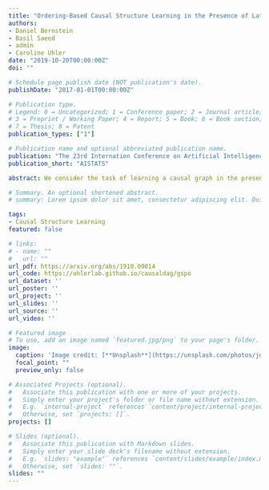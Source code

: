 ```yaml
---
title: "Ordering-Based Causal Structure Learning in the Presence of Latent Variables"
authors:
- Daniel Bernstein
- Basil Saeed 
- admin
- Caroline Uhler
date: "2019-10-20T00:00:00Z"
doi: ""

# Schedule page publish date (NOT publication's date).
publishDate: "2017-01-01T00:00:00Z"

# Publication type.
# Legend: 0 = Uncategorized; 1 = Conference paper; 2 = Journal article;
# 3 = Preprint / Working Paper; 4 = Report; 5 = Book; 6 = Book section;
# 7 = Thesis; 8 = Patent
publication_types: ["1"]

# Publication name and optional abbreviated publication name.
publication: "The 23rd Internation Conference on Artificial Intelligence and Statistics"
publication_short: "AISTATS"

abstract: We consider the task of learning a causal graph in the presence of latent confounders given i.i.d. samples from the model. While current algorithms for causal structure discovery in the presence of latent confounders are constraint-based, we here propose a score-based approach. We prove that under assumptions weaker than faithfulness, any sparsest independence map (IMAP) of the distribution belongs to the Markov equivalence class of the true model. This motivates the \emph{Sparsest Poset} formulation - that posets can be mapped to minimal IMAPs of the true model such that the sparsest of these IMAPs is Markov equivalent to the true model. Motivated by this result, we propose a greedy algorithm over the space of posets for causal structure discovery in the presence of latent confounders and compare its performance to the current state-of-the-art algorithms FCI and FCI+ on synthetic data.

# Summary. An optional shortened abstract.
# summary: Lorem ipsum dolor sit amet, consectetur adipiscing elit. Duis posuere tellus ac convallis placerat. Proin tincidunt magna sed ex sollicitudin condimentum.

tags:
- Causal Structure Learning 
featured: false

# links:
# - name: ""
#   url: ""
url_pdf: https://arxiv.org/abs/1910.09014 
url_code: https://uhlerlab.github.io/causaldag/gspo 
url_dataset: ''
url_poster: ''
url_project: ''
url_slides: ''
url_source: ''
url_video: ''

# Featured image
# To use, add an image named `featured.jpg/png` to your page's folder. 
image:
  caption: 'Image credit: [**Unsplash**](https://unsplash.com/photos/jdD8gXaTZsc)'
  focal_point: ""
  preview_only: false

# Associated Projects (optional).
#   Associate this publication with one or more of your projects.
#   Simply enter your project's folder or file name without extension.
#   E.g. `internal-project` references `content/project/internal-project/index.md`.
#   Otherwise, set `projects: []`.
projects: []

# Slides (optional).
#   Associate this publication with Markdown slides.
#   Simply enter your slide deck's filename without extension.
#   E.g. `slides: "example"` references `content/slides/example/index.md`.
#   Otherwise, set `slides: ""`.
slides: "" 
---
```


